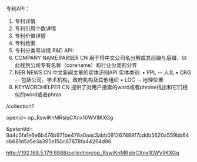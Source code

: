 专利API：
 1. 专利详情
 2. 专利引用个数详情
 3. 专利价值详情
 4. 专利检索
 5. 专利分类号详情
R&D API:
 1. COMPANY NAME PARSER CN
用于将中文公司名分解成其前缀与后缀，以此找到公司专有名称（corename）和行业分类的分界
 2. NER NEWS CN
中文新闻文章的实体识别API
实体类别:
• PPL -- 人名
• ORG -- 包括公司，学术机构，政府机构及其他组织
• LOC -- 地理位置
 3. KEYWORDHELPER CN
提供了对用户搜索的word或者phrase找出和它们相似的word或者phras


/collection?

openid=
op_RswlKnMRslqCXnx10WVIIKXGg

&patentId=
9a4c0fa1e6e6b476b971be478a0aac3abb091267489f7cddb5620a559bb64cb681d5a5e3a395e150c67878fa44264d96

http://192.168.5.179:8888/collection/op_RswlKnMRslqCXnx10WVIIKXGg